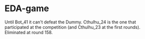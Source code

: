 # EDA-game
Until Bot_41 it can't defeat the Dummy.
Cthulhu_24 is the one that participated at the competition (and Cthulhu_23 at the first rounds).
Eliminated at round 158.
